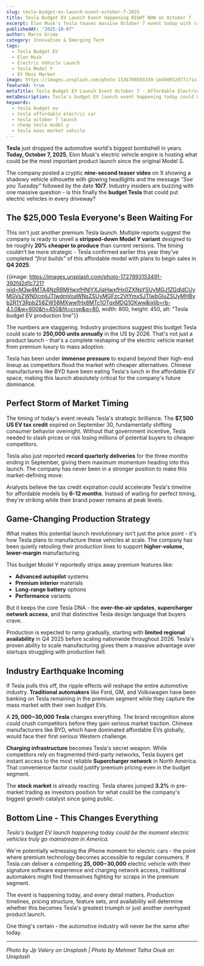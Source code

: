 ```yaml
---
slug: tesla-budget-ev-launch-event-october-7-2025
title: Tesla Budget EV Launch Event Happening RIGHT NOW on October 7
excerpt: Elon Musk's Tesla teases massive October 7 event today with cryptic video - speculation points to long-awaited affordable electric vehicle finally hitting mass market
publishedAt: "2025-10-07"
author: Marco Grima
category: Innovation & Emerging Tech
tags:
  - Tesla Budget EV
  - Elon Musk
  - Electric Vehicle Launch
  - Tesla Model Y
  - EV Mass Market
image: https://images.unsplash.com/photo-1536700503339-1e4b06520771?ixid=M3w4MTA4NzR8MHwxfHNlYXJjaHwxfHxpbm5vdmF0aW9uJTIwJTI2JTIwZW1lcmdpbmclMjB0ZWNoJTIwdGVzbGElMjBidWRnZXQlMjBldiUyMHRlc2xhJTIwYWZmb3JkYWJsZSUyMGVsZWN0cmljJTIwY2FyfGVufDF8MHx8fDE3NTk4MTA0NTl8MA&ixlib=rb-4.1.0&w=1200&h=600&fit=crop&q=80
featured: true
metaTitle: Tesla Budget EV Launch Event October 7 - Affordable Electric Car
metaDescription: Tesla's budget EV launch event happening today could bring $25,000 electric vehicles to mass market. Elon Musk teases major announcement that could reshape automotive industry
keywords:
  - tesla budget ev
  - tesla affordable electric car
  - tesla october 7 launch
  - cheap tesla model y
  - tesla mass market vehicle
---
```


**Tesla** just dropped the automotive world's biggest bombshell in years. **Today, October 7, 2025**, Elon Musk's electric vehicle empire is hosting what could be the most important product launch since the original Model S.

The company posted a cryptic **nine-second teaser video** on X showing a shadowy vehicle silhouette with glowing headlights and the message *"See you Tuesday"* followed by the date **10/7**. Industry insiders are buzzing with one massive question - is this finally the **budget Tesla** that could put electric vehicles in every driveway?

## The **$25,000 Tesla** Everyone's Been Waiting For

This isn't just another premium Tesla launch. Multiple reports suggest the company is ready to unveil a **stripped-down Model Y variant** designed to be roughly **20% cheaper to produce** than current versions. The timing couldn't be more strategic - Tesla confirmed earlier this year they've completed *"first builds"* of this affordable model with plans to begin sales in **Q4 2025**.

{{image: https://images.unsplash.com/photo-1727893153491-392fd2d1c721?ixid=M3w4MTA4NzR8MHwxfHNlYXJjaHwxfHx0ZXNsYSUyMGJ1ZGdldCUyMGVsZWN0cmljJTIwdmVoaWNsZSUyMGFzc2VtYmx5JTIwbGluZSUyMHByb2R1Y3Rpb258ZW58MXwwfHx8MTc1OTgxMDQ1OXww&ixlib=rb-4.1.0&w=800&h=450&fit=crop&q=80, width: 800, height: 450, alt: "Tesla budget EV production line"}}

The numbers are staggering. Industry projections suggest this budget Tesla could scale to **250,000 units annually** in the US by 2026. That's not just a product launch - that's a complete reshaping of the electric vehicle market from premium luxury to mass adoption.

Tesla has been under **immense pressure** to expand beyond their high-end lineup as competitors flood the market with cheaper alternatives. Chinese manufacturers like BYD have been eating Tesla's lunch in the affordable EV space, making this launch absolutely critical for the company's future dominance.

## **Perfect Storm** of Market Timing

The timing of today's event reveals Tesla's strategic brilliance. The **$7,500 US EV tax credit** expired on September 30, fundamentally shifting consumer behavior overnight. Without that government incentive, Tesla needed to slash prices or risk losing millions of potential buyers to cheaper competitors.

Tesla also just reported **record quarterly deliveries** for the three months ending in September, giving them maximum momentum heading into this launch. The company has never been in a stronger position to make this market-defining move.

Analysts believe the tax credit expiration could accelerate Tesla's timeline for affordable models by **6-12 months**. Instead of waiting for perfect timing, they're striking while their brand power remains at peak levels.

## **Game-Changing** Production Strategy

What makes this potential launch revolutionary isn't just the price point - it's how Tesla plans to manufacture these vehicles at scale. The company has been quietly retooling their production lines to support **higher-volume, lower-margin** manufacturing.

This budget Model Y reportedly strips away premium features like:
- **Advanced autopilot** systems
- **Premium interior** materials  
- **Long-range battery** options
- **Performance** variants

But it keeps the core Tesla DNA - the **over-the-air updates**, **supercharger network access**, and that distinctive Tesla design language that buyers crave.

Production is expected to ramp gradually, starting with **limited regional availability** in Q4 2025 before scaling nationwide throughout 2026. Tesla's proven ability to scale manufacturing gives them a massive advantage over startups struggling with production hell.

## **Industry** Earthquake Incoming

If Tesla pulls this off, the ripple effects will reshape the entire automotive industry. **Traditional automakers** like Ford, GM, and Volkswagen have been banking on Tesla remaining in the premium segment while they capture the mass market with their own budget EVs.

A **$25,000-$30,000 Tesla** changes everything. The brand recognition alone could crush competitors before they gain serious market traction. Chinese manufacturers like BYD, which have dominated affordable EVs globally, would face their first serious Western challenge.

**Charging infrastructure** becomes Tesla's secret weapon. While competitors rely on fragmented third-party networks, Tesla buyers get instant access to the most reliable **Supercharger network** in North America. That convenience factor could justify premium pricing even in the budget segment.

The **stock market** is already reacting. Tesla shares jumped **3.2%** in pre-market trading as investors position for what could be the company's biggest growth catalyst since going public.

## **Bottom Line** - This Changes Everything

*Tesla's budget EV launch happening today could be the moment electric vehicles truly go mainstream in America.*

We're potentially witnessing the iPhone moment for electric cars - the point where premium technology becomes accessible to regular consumers. If Tesla can deliver a compelling **$25,000-$30,000** electric vehicle with their signature software experience and charging network access, traditional automakers might find themselves fighting for scraps in the premium segment.

The event is happening today, and every detail matters. Production timelines, pricing structure, feature sets, and availability will determine whether this becomes Tesla's greatest triumph or just another overhyped product launch.

One thing's certain - the automotive industry will never be the same after today.

---

*Photo by Jp Valery on Unsplash | Photo by Mehmet Talha Onuk on Unsplash*